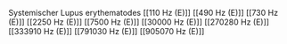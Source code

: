 Systemischer Lupus erythematodes
[[110 Hz (E)]]
[[490 Hz (E)]]
[[730 Hz (E)]]
[[2250 Hz (E)]]
[[7500 Hz (E)]]
[[30000 Hz (E)]]
[[270280 Hz (E)]]
[[333910 Hz (E)]]
[[791030 Hz (E)]]
[[905070 Hz (E)]]